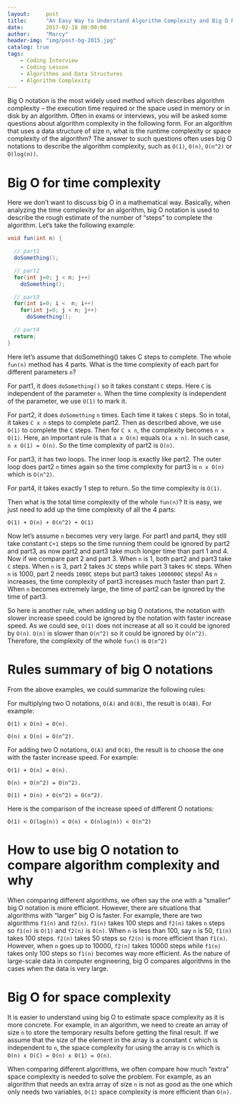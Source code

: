 ```yaml
---
layout:     post
title:      "An Easy Way to Understand Algorithm Complexity and Big O Notation"
date:       2017-02-18 00:00:00
author:     "Marcy"
header-img: "img/post-bg-2015.jpg"
catalog: true
tags:
    - Coding Interview
    - Coding Lesson
    - Algorithms and Data Structures
    - Algorithm Complexity
---
```


Big O notation is the most widely used method which describes algorithm complexity – the execution time required or the space used in memory or in disk by an algorithm. Often in exams or interviews, you will be asked some questions about algorithm complexity in the following form. For an algorithm that uses a data structure of size n, what is the runtime complexity or space complexity of the algorithm? The answer to such questions often uses big O notations to describe the algorithm complexity, such as `O(1)`, `O(n)`, `O(n^2)` or `O(log(n))`.

# Big O for time complexity

Here we don’t want to discuss big O in a mathematical way. Basically, when analyzing the time complexity for an algorithm, big O notation is used to describe the rough estimate of the number of “steps” to complete the algorithm. Let’s take the following example:

```java
void fun(int n) {

  // part1
  doSomething();

  // part2
  for(int j=0; j < n; j++)
    doSomething();

  // part3
  for(int i=0; i <  n; i++)
    for(int j=0; j < n; j++)
      doSomething();

  // part4
  return;
}
```

Here let’s assume that doSomething() takes C steps to complete. The whole `fun(n)` method has 4 parts. What is the time complexity of each part for different parameters `n`?

For part1, it does `doSomething()` so it takes constant `C` steps. Here `C` is independent of the parameter `n`. When the time complexity is independent of the parameter, we use `O(1)` to mark it.

For part2, it does `doSomething` `n` times. Each time it takes `C` steps. So in total, it takes `C x n` steps to complete part2. Then as described above, we use `O(1)` to complete the `C` steps. Then for `C x n`, the complexity becomes `n x O(1)`. Here, an important rule is that `a x O(n)` equals `O(a x n)`. In such case, `n x O(1) = O(n)`. So the time complexity of part2 is `O(n)`.

For part3, it has two loops. The inner loop is exactly like part2. The outer loop does part2 `n` times again so the time complexity for part3 is `n x O(n)` which is `O(n^2)`.

For part4, it takes exactly 1 step to return. So the time complexity is `O(1)`.

Then what is the total time complexity of the whole `fun(n)`? It is easy, we just need to add up the time complexity of all the 4 parts:

```
O(1) + O(n) + O(n^2) + O(1)
```

Now let’s assume `n` becomes very very large. For part1 and part4, they still take constant `C+1` steps so the time running them could be ignored by part2 and part3, as now part2 and part3 take much longer time than part 1 and 4. Now if we compare part 2 and part 3. When `n` is 1, both part2 and part3 take `C` steps. When `n` is 3, part 2 takes `3C` steps while part 3 takes `9C` steps. When `n` is 1000, part 2 needs `1000C` steps but part3 takes `1000000C` steps! As `n` increases, the time complexity of part3 increases much faster than part 2. When `n` becomes extremely large, the time of part2 can be ignored by the time of part3.

So here is another rule, when adding up big O notations, the notation with slower increase speed could be ignored by the notation with faster increase speed. As we could see, `O(1)` does not increase at all so it could be ignored by `O(n)`. `O(n)` is slower than `O(n^2)` so it could be ignored by `O(n^2)`. Therefore, the complexity of the whole `fun()` is `O(n^2)`

# Rules summary of big O notations

From the above examples, we could summarize the following rules:

For multiplying two O notations, `O(A)` and `O(B)`, the result is `O(AB)`. For example:

```
O(1) x O(n) = O(n).

O(n) x O(n) = O(n^2).
```

For adding two O notations, `O(A)` and `O(B)`, the result is to choose the one with the faster increase speed. For example:
```
O(1) + O(n) = O(n).

O(n) + O(n^2) = O(n^2).

O(1) + O(n) + O(n^2) = O(n^2).
```

Here is the comparison of the increase speed of different O notations:

```
O(1) < O(log(n)) < O(n) < O(nlog(n)) < O(n^2)
```

# How to use big O notation to compare algorithm complexity and why

When comparing different algorithms, we often say the one with a “smaller” big O notation is more efficient. However, there are situations that algorithms with “larger” big O is faster. For example, there are two algorithms `f1(n)` and `f2(n)`. `f1(n)` takes 100 steps and `f2(n)` takes `n` steps so `f1(n)` is `O(1)` and `f2(n)` is `O(n)`. When `n` is less than 100, say `n` is 50, `f1(n)` takes 100 steps. `f2(n)` takes 50 steps so `f2(n)` is more efficient than `f1(n)`. However, when `n` goes up to 10000, `f2(n)` takes 10000 steps while `f1(n)` takes only 100 steps so `f1(n)` becomes way more efficient. As the nature of large-scale data in computer engineering, big O compares algorithms in the cases when the data is very large.

# Big O for space complexity

It is easier to understand using big O to estimate space complexity as it is more concrete. For example, in an algorithm, we need to create an array of size `n` to store the temporary results before getting the final result. If we assume that the size of the element in the array is a constant `C` which is independent to `n`, the space complexity for using the array is `Cn` which is `O(n) x O(C) = O(n) x O(1) = O(n)`.

When comparing different algorithms, we often compare how much “extra” space complexity is needed to solve the problem. For example, as an algorithm that needs an extra array of size `n` is not as good as the one which only needs two variables, `O(1)` space complexity is more efficient than `O(n)`.
